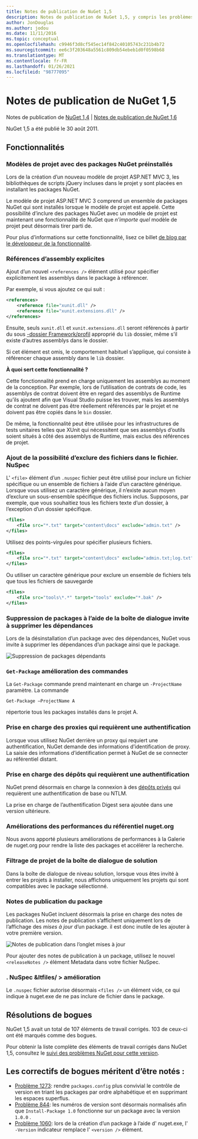 ```yaml
---
title: Notes de publication de NuGet 1,5
description: Notes de publication de NuGet 1,5, y compris les problèmes connus, les correctifs de bogues, les fonctionnalités ajoutées et DCR.
author: JonDouglas
ms.author: jodou
ms.date: 11/11/2016
ms.topic: conceptual
ms.openlocfilehash: c9946f3d8cf545ec14f842c40105743c231b4b72
ms.sourcegitcommit: ee6c3f203648a5561c809db54ebeb1d0f0598b68
ms.translationtype: MT
ms.contentlocale: fr-FR
ms.lasthandoff: 01/26/2021
ms.locfileid: "98777095"
---
```

# <a name="nuget-15-release-notes"></a>Notes de publication de NuGet 1,5

Notes de publication de [NuGet 1,4](../release-notes/nuget-1.4.md)  |  [Notes de publication de NuGet 1,6](../release-notes/nuget-1.6.md)

NuGet 1,5 a été publié le 30 août 2011.

## <a name="features"></a>Fonctionnalités

### <a name="project-templates-with-preinstalled-nuget-packages"></a>Modèles de projet avec des packages NuGet préinstallés
Lors de la création d’un nouveau modèle de projet ASP.NET MVC 3, les bibliothèques de scripts jQuery incluses dans le projet y sont placées en installant les packages NuGet.

Le modèle de projet ASP.NET MVC 3 comprend un ensemble de packages NuGet qui sont installés lorsque le modèle de projet est appelé. Cette possibilité d’inclure des packages NuGet avec un modèle de projet est maintenant une fonctionnalité de NuGet que _n’importe quel_ modèle de projet peut désormais tirer parti de.

Pour plus d’informations sur cette fonctionnalité, lisez ce billet [de blog par le développeur de la fonctionnalité](https://blogs.msdn.com/b/marcinon/archive/2011/07/08/project-templates-and-preinstalled-nuget-packages.aspx).

### <a name="explicit-assembly-references"></a>Références d’assembly explicites

Ajout d’un nouvel `<references />` élément utilisé pour spécifier explicitement les assemblys dans le package à référencer.

Par exemple, si vous ajoutez ce qui suit :

```xml
<references>
    <reference file="xunit.dll" />
    <reference file="xunit.extensions.dll" />
</references>
```

Ensuite, seuls `xunit.dll` et `xunit.extensions.dll` seront référencés à partir du sous [-dossier Framework/profil](../reference/nuspec.md#explicit-assembly-references) approprié du `lib` dossier, même s’il existe d’autres assemblys dans le dossier.

Si cet élément est omis, le comportement habituel s’applique, qui consiste à référencer chaque assembly dans le `lib` dossier.

__À quoi sert cette fonctionnalité ?__

Cette fonctionnalité prend en charge uniquement les assemblys au moment de la conception. Par exemple, lors de l’utilisation de contrats de code, les assemblys de contrat doivent être en regard des assemblys de Runtime qu’ils ajoutent afin que Visual Studio puisse les trouver, mais les assemblys de contrat ne doivent pas être réellement référencés par le projet et ne doivent pas être copiés dans le `bin` dossier.

De même, la fonctionnalité peut être utilisée pour les infrastructures de tests unitaires telles que XUnit qui nécessitent que ses assemblys d’outils soient situés à côté des assemblys de Runtime, mais exclus des références de projet.

### <a name="added-ability-to-exclude-files-in-the-nuspec"></a>Ajout de la possibilité d’exclure des fichiers dans le fichier. NuSpec
L' `<file>` élément d’un `.nuspec` fichier peut être utilisé pour inclure un fichier spécifique ou un ensemble de fichiers à l’aide d’un caractère générique. Lorsque vous utilisez un caractère générique, il n’existe aucun moyen d’exclure un sous-ensemble spécifique des fichiers inclus. Supposons, par exemple, que vous souhaitiez tous les fichiers texte d’un dossier, à l’exception d’un dossier spécifique.

```xml
<files>
    <file src="*.txt" target="content\docs" exclude="admin.txt" />
</files>
```

Utilisez des points-virgules pour spécifier plusieurs fichiers.

```xml
<files>
    <file src="*.txt" target="content\docs" exclude="admin.txt;log.txt" />
</files>
```

Ou utiliser un caractère générique pour exclure un ensemble de fichiers tels que tous les fichiers de sauvegarde

```xml
<files>
    <file src="tools\*.*" target="tools" exclude="*.bak" />
</files>
```

### <a name="removing-packages-using-the-dialog-prompts-to-remove-dependencies"></a>Suppression de packages à l’aide de la boîte de dialogue invite à supprimer les dépendances
Lors de la désinstallation d’un package avec des dépendances, NuGet vous invite à supprimer les dépendances d’un package ainsi que le package.

![Suppression de packages dépendants](./media/remove-dependent-packages.png)


### <a name="get-package-command-improvement"></a>`Get-Package` amélioration des commandes
La `Get-Package` commande prend maintenant en charge un `-ProjectName` paramètre. La commande

```
Get-Package –ProjectName A
```

répertorie tous les packages installés dans le projet A.

### <a name="support-for-proxies-that-require-authentication"></a>Prise en charge des proxies qui requièrent une authentification
Lorsque vous utilisez NuGet derrière un proxy qui requiert une authentification, NuGet demande des informations d’identification de proxy. La saisie des informations d’identification permet à NuGet de se connecter au référentiel distant.

### <a name="support-for-repositories-that-require-authentication"></a>Prise en charge des dépôts qui requièrent une authentification
NuGet prend désormais en charge la connexion à des [dépôts privés](../hosting-packages/local-feeds.md) qui requièrent une authentification de base ou NTLM.

La prise en charge de l’authentification Digest sera ajoutée dans une version ultérieure.

### <a name="performance-improvements-to-the-nugetorg-repository"></a>Améliorations des performances du référentiel nuget.org
Nous avons apporté plusieurs améliorations de performances à la Galerie de nuget.org pour rendre la liste des packages et accélérer la recherche.

### <a name="solution-dialog-project-filtering"></a>Filtrage de projet de la boîte de dialogue de solution
Dans la boîte de dialogue de niveau solution, lorsque vous êtes invité à entrer les projets à installer, nous affichons uniquement les projets qui sont compatibles avec le package sélectionné.

### <a name="package-release-notes"></a>Notes de publication du package
Les packages NuGet incluent désormais la prise en charge des notes de publication. Les notes de publication s’affichent uniquement lors de l’affichage des _mises à jour_ d’un package. il est donc inutile de les ajouter à votre première version.

![Notes de publication dans l’onglet mises à jour](./media/manage-nuget-packages-release-notes.png)

Pour ajouter des notes de publication à un package, utilisez le nouvel `<releaseNotes />` élément Metadata dans votre fichier NuSpec.

### <a name="nuspec-ltfiles-gt-improvement"></a>. NuSpec &ltfiles/ &gt; amélioration
Le `.nuspec` fichier autorise désormais `<files />` un élément vide, ce qui indique à nuget.exe de ne pas inclure de fichier dans le package.

## <a name="bug-fixes"></a>Résolutions de bogues
NuGet 1,5 avait un total de 107 éléments de travail corrigés. 103 de ceux-ci ont été marqués comme des bogues.

Pour obtenir la liste complète des éléments de travail corrigés dans NuGet 1,5, consultez le [suivi des problèmes NuGet pour cette version](http://nuget.codeplex.com/workitem/list/advanced?keyword=&status=All&type=All&priority=All&release=NuGet%201.5&assignedTo=All&component=All&sortField=Summary&sortDirection=Descending&page=0).

## <a name="bug-fixes-worth-noting"></a>Les correctifs de bogues méritent d’être notés :

* [Problème 1273](http://nuget.codeplex.com/workitem/1273): rendre `packages.config` plus convivial le contrôle de version en triant les packages par ordre alphabétique et en supprimant les espaces superflus.
* [Problème 844](http://nuget.codeplex.com/workitem/844): les numéros de version sont désormais normalisés afin que `Install-Package 1.0` fonctionne sur un package avec la version `1.0.0` .
* [Problème 1060](http://nuget.codeplex.com/workitem/1060): lors de la création d’un package à l’aide d' nuget.exe, l' `-Version` indicateur remplace l' `<version />` élément.
